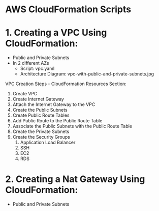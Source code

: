 # AWS CloudFormation Scripts

# 1. Creating a VPC Using CloudFormation:

- Public and Private Subnets
- In 2 different AZs
  - Script: vpc.yaml
  - Architecture Diagram: vpc-with-public-and-private-subnets.jpg

VPC Creation Steps - CloudFormation Resources Section:

1. Create VPC
2. Create Internet Gateway
3. Attach the Internet Gateway to the VPC
4. Create the Public Subnets
5. Create Public Route Tables
6. Add Public Route to the Public Route Table
7. Associate the Public Subnets with the Public Route Table
8. Create the Private Subnets
9. Create the Security Groups
   1. Application Load Balancer
   2. SSH
   3. EC2
   4. RDS

# 2. Creating a Nat Gateway Using CloudFormation:

- Public and Private Subnets
